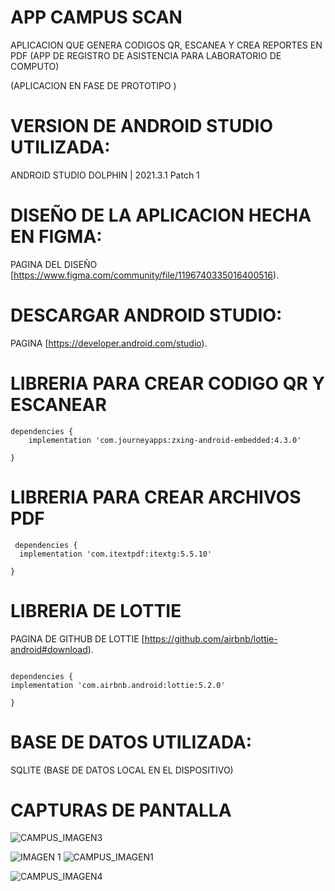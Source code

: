 # APP CAMPUS SCAN
APLICACION QUE GENERA CODIGOS QR, ESCANEA Y CREA REPORTES EN PDF (APP DE REGISTRO DE ASISTENCIA PARA LABORATORIO DE COMPUTO)

(APLICACION EN FASE DE PROTOTIPO )

# VERSION DE ANDROID STUDIO UTILIZADA: 
ANDROID STUDIO DOLPHIN | 2021.3.1 Patch 1

# DISEÑO DE LA APLICACION HECHA EN FIGMA:

PAGINA DEL DISEÑO [https://www.figma.com/community/file/1196740335016400516). 

# DESCARGAR ANDROID STUDIO:
PAGINA [https://developer.android.com/studio). 


# LIBRERIA PARA CREAR CODIGO QR Y ESCANEAR

```
dependencies {
    implementation 'com.journeyapps:zxing-android-embedded:4.3.0'

}

```
# LIBRERIA PARA CREAR ARCHIVOS PDF

```
 dependencies {
  implementation 'com.itextpdf:itextg:5.5.10'

}   
  ``` 

 # LIBRERIA DE LOTTIE  
  PAGINA DE GITHUB DE LOTTIE [https://github.com/airbnb/lottie-android#download).
   ``` 
 
  dependencies {
   implementation 'com.airbnb.android:lottie:5.2.0'

}  
  ``` 
  
 # BASE DE DATOS UTILIZADA:
 SQLITE (BASE DE DATOS LOCAL EN EL DISPOSITIVO)
  
 # CAPTURAS DE PANTALLA
  
 ![CAMPUS_IMAGEN3](https://user-images.githubusercontent.com/110186923/213940476-7a6055c9-32ed-45a9-9dcd-a0e2c95b6bd0.jpg)
 
 ![IMAGEN 1](https://user-images.githubusercontent.com/110186923/213939639-b91b6689-c28e-4caf-8d70-c2b26e50aaca.jpg) 
 ![CAMPUS_IMAGEN1](https://user-images.githubusercontent.com/110186923/213939581-060a278a-2992-49db-bfe3-f0833c27f216.jpg)
 

![CAMPUS_IMAGEN4](https://user-images.githubusercontent.com/110186923/213940533-b6844500-890a-4d9f-9b06-290844e0ab26.jpg)
